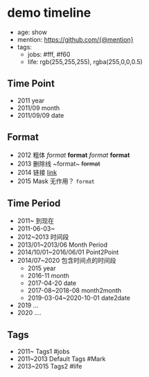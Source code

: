 # demo timeline

- age: show
- mention: https://github.com/{@mention}
- tags:
  - jobs: #fff, #f60
  - life: rgb(255,255,255), rgba(255,0,0,0.5)
## Time Point

- 2011 year
- 2011/09 month 
- 2011/09/09 date 

## Format
- 2012 粗体 *format* **format** _format_ __format__ 
- 2013 删除线 ~format~ ~~format~~ 
- 2014 链接 [link](https://junxnone.github.io/template_ht_markline/)
- 2015 Mask 无作用？ `format`

## Time Period

- 2011~ 到现在
- 2011-06-03~ 
- 2012~2013 时间段
- 2013/01~2013/06 Month Period
- 2014/10/01~2016/06/01 Point2Point 
- 2014/07~2020 包含时间点的时间段
  - 2015 year
  - 2016-11 month
  - 2017-04-20 date 
  - 2017-08~2018-08 month2month
  - 2019-03-04~2020-10-01 date2date
- 2019 ...
- 2020 ....


## Tags
- 2011~ Tags1 #jobs
- 2011~2013 Default Tags #Mark
- 2013~2015 Tags2 #life


